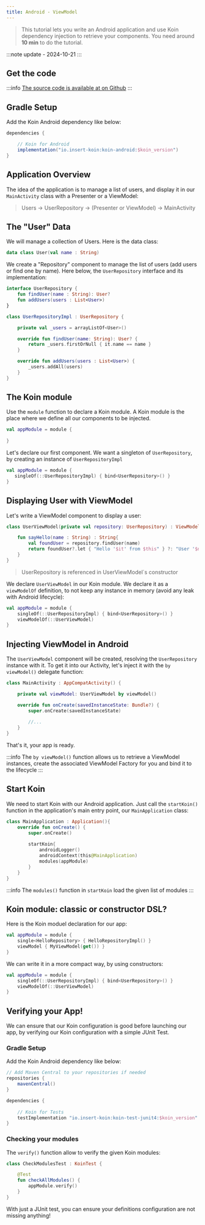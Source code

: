 ```yaml
---
title: Android - ViewModel
---
```


> This tutorial lets you write an Android application and use Koin dependency injection to retrieve your components.
> You need around __10 min__ to do the tutorial.

:::note
update - 2024-10-21
:::

## Get the code

:::info
[The source code is available at on Github](https://github.com/InsertKoinIO/koin-getting-started/tree/main/android)
:::

## Gradle Setup

Add the Koin Android dependency like below:

```groovy
dependencies {

    // Koin for Android
    implementation("io.insert-koin:koin-android:$koin_version")
}
```

## Application Overview

The idea of the application is to manage a list of users, and display it in our `MainActivity` class with a Presenter or a ViewModel:

> Users -> UserRepository -> (Presenter or ViewModel) -> MainActivity

## The "User" Data

We will manage a collection of Users. Here is the data class: 

```kotlin
data class User(val name : String)
```

We create a "Repository" component to manage the list of users (add users or find one by name). Here below, the `UserRepository` interface and its implementation:

```kotlin
interface UserRepository {
    fun findUser(name : String): User?
    fun addUsers(users : List<User>)
}

class UserRepositoryImpl : UserRepository {

    private val _users = arrayListOf<User>()

    override fun findUser(name: String): User? {
        return _users.firstOrNull { it.name == name }
    }

    override fun addUsers(users : List<User>) {
        _users.addAll(users)
    }
}
```

## The Koin module

Use the `module` function to declare a Koin module. A Koin module is the place where we define all our components to be injected.

```kotlin
val appModule = module {
    
}
```

Let's declare our first component. We want a singleton of `UserRepository`, by creating an instance of `UserRepositoryImpl`

```kotlin
val appModule = module {
   singleOf(::UserRepositoryImpl) { bind<UserRepository>() }
}
```

## Displaying User with ViewModel

Let's write a ViewModel component to display a user:

```kotlin
class UserViewModel(private val repository: UserRepository) : ViewModel() {

    fun sayHello(name : String) : String{
        val foundUser = repository.findUser(name)
        return foundUser?.let { "Hello '$it' from $this" } ?: "User '$name' not found!"
    }
}
```

> UserRepository is referenced in UserViewModel`s constructor

We declare `UserViewModel` in our Koin module. We declare it as a `viewModelOf` definition, to not keep any instance in memory (avoid any leak with Android lifecycle):

```kotlin
val appModule = module {
    singleOf(::UserRepositoryImpl) { bind<UserRepository>() }
    viewModelOf(::UserViewModel)
}
```


## Injecting ViewModel in Android

The `UserViewModel` component will be created, resolving the `UserRepository` instance with it. To get it into our Activity, let's inject it with the `by viewModel()` delegate function: 

```kotlin
class MainActivity : AppCompatActivity() {

    private val viewModel: UserViewModel by viewModel()

    override fun onCreate(savedInstanceState: Bundle?) {
        super.onCreate(savedInstanceState)
        
        //...
    }
}
```

That's it, your app is ready.

:::info
The `by viewModel()` function allows us to retrieve a ViewModel instances, create the associated ViewModel Factory for you and bind it to the lifecycle
:::

## Start Koin

We need to start Koin with our Android application. Just call the `startKoin()` function in the application's main entry point, our `MainApplication` class:

```kotlin
class MainApplication : Application(){
    override fun onCreate() {
        super.onCreate()
        
        startKoin{
            androidLogger()
            androidContext(this@MainApplication)
            modules(appModule)
        }
    }
}
```

:::info
The `modules()` function in `startKoin` load the given list of modules
:::

## Koin module: classic or constructor DSL?

Here is the Koin moduel declaration for our app:

```kotlin
val appModule = module {
    single<HelloRepository> { HelloRepositoryImpl() }
    viewModel { MyViewModel(get()) }
}
```

We can write it in a more compact way, by using constructors:

```kotlin
val appModule = module {
    singleOf(::UserRepositoryImpl) { bind<UserRepository>() }
    viewModelOf(::UserViewModel)
}
```

## Verifying your App!

We can ensure that our Koin configuration is good before launching our app, by verifying our Koin configuration with a simple JUnit Test.

### Gradle Setup

Add the Koin Android dependency like below:

```groovy
// Add Maven Central to your repositories if needed
repositories {
	mavenCentral()    
}

dependencies {
    
    // Koin for Tests
    testImplementation "io.insert-koin:koin-test-junit4:$koin_version"
}
```

### Checking your modules

The `verify()` function allow to verify the given Koin modules:

```kotlin
class CheckModulesTest : KoinTest {

    @Test
    fun checkAllModules() {
        appModule.verify()
    }
}
```

With just a JUnit test, you can ensure your definitions configuration are not missing anything!
